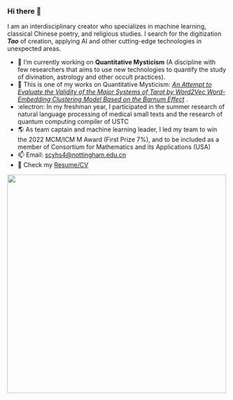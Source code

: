 ### Hi there :bouquet:

I am an interdisciplinary creator who specializes in machine learning, classical Chinese poetry, and religious studies. 
I search for the digitization ***Tao*** of creation, applying AI and other cutting-edge technologies in unexpected areas.
<!--
**Sunhotep/Sunhotep** is a ✨ _special_ ✨ repository because its `README.md` (this file) appears on your GitHub profile.

Here are some ideas to get you started:

- 🔭 I’m currently working on Quantitative Mysticism (A discipline with few researchers that aims to use new technologies to quantify the study of divination, astrology and other occult practices)
- 🌱 I’m currently learning ...
- 👯 I’m looking to collaborate on ...
- 🤔 I’m looking for help with ...
- 💬 Ask me about ...
- 📫 How to reach me: ...
- 😄 Pronouns: ...
- ⚡ Fun fact: ...
-->
- 🔭 I’m currently working on **Quantitative Mysticism** (A discipline with few researchers that aims to use new technologies to quantify the study of divination, astrology and other occult practices).
- 🔮 This is one of my works on Quantitative Mysticism: [*An Attempt to Evaluate the Validity of the Major Systems of Tarot by Word2Vec Word-Embedding Clustering Model Based on the Barnum Effect*](https://mp.weixin.qq.com/s/5g5VZLNrwtjUNY1UV4_SXg)  .
- :electron: In my freshman year, I participated in the summer research of natural language processing of medical small texts and the research of quantum computing compiler of USTC
- :earth_americas: As team captain and machine learning leader, I led my team to win the 2022 MCM/ICM M Award (First Prize 7%), and to be included as a member of Consortium for Mathematics and its Applications (USA)
- 📫 Email: scyhs4@nottingham.edu.cn
- 🧸 Check my [Resume/CV](https://github.com/Sunhotep/Sunhotep/blob/main/Long-CV.pdf)
<img src="https://github.com/Sunhotep/Sunhotep/blob/main/hello-sthtp-welcome.png" width="500">
